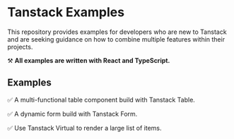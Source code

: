 # Tanstack Examples

This repository provides examples for developers who are new to Tanstack and are seeking guidance on how to combine multiple features within their projects.

⚒️ **All examples are written with React and TypeScript.**

## Examples

✅ A multi-functional table component build with Tanstack Table.

✅ A dynamic form build with Tanstack Form.

✅ Use Tanstack Virtual to render a large list of items.
